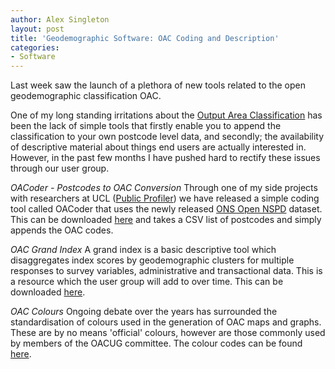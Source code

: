```yaml
---
author: Alex Singleton
layout: post
title: 'Geodemographic Software: OAC Coding and Description'
categories:
- Software
---
```


Last week saw the launch of a plethora of new tools related to the open geodemographic classification OAC.

One of my long standing irritations about the [Output Area Classification](http://www.statistics.gov.uk/about/methodology_by_theme/area_classification/oa/default.asp) has been the lack of simple tools that firstly enable you to append the classification to your own postcode level data, and secondly; the availability of descriptive material about things end users are actually interested in. However, in the past few months I have pushed hard to rectify these issues through our user group.

_OACoder - Postcodes to OAC Conversion_
Through one of my side projects with researchers at UCL ([Public Profiler](http://www.publicprofiler.org/)) we have released a simple coding tool called OACoder that uses the newly released [ONS Open NSPD](http://www.ons.gov.uk/about-statistics/geography/products/geog-products-postcode/nspd/index.html) dataset. This can be downloaded [here](http://www.publicprofiler.org/resources.php#oac) and takes a CSV list of postcodes and simply appends the OAC codes.

_OAC Grand Index_
A grand index is a basic descriptive tool which disaggregates index scores by geodemographic clusters for multiple responses to survey variables, administrative and transactional data. This is a resource which the user group will add to over time. This can be downloaded [here](http://areaclassification.org.uk/2010/09/07/oac-grand-index/).

_OAC Colours_
Ongoing debate over the years has surrounded the standardisation of colours used in the generation of OAC maps and graphs. These are by no means 'official' colours, however are those commonly used by members of the OACUG committee. The colour codes can be found [here](http://areaclassification.org.uk/2010/09/07/standard-colours-for-oac/).
